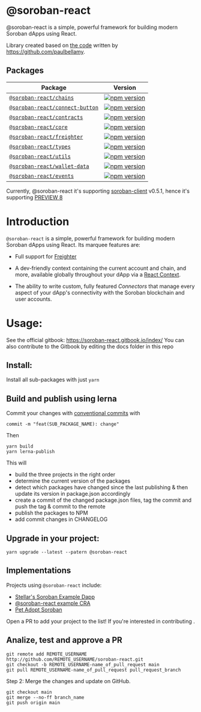 # @soroban-react

@soroban-react is a simple, powerful framework for building modern Soroban dApps using React.

Library created based on [the code](https://github.com/stellar/soroban-example-dapp/tree/cb63b93b0eb79a797cd497942816379f7a3792ef/wallet) written by https://github.com/paulbellamy.


## Packages

|Package|Version|
|--|--|
|[`@soroban-react/chains`](packages/chains)                | [![npm version](https://img.shields.io/npm/v/@soroban-react/chains/latest.svg)](https://www.npmjs.com/package/@soroban-react/chains/v/latest)|
|[`@soroban-react/connect-button`](packages/connect-button)                | [![npm version](https://img.shields.io/npm/v/@soroban-react/connect-button/latest.svg)](https://www.npmjs.com/package/@soroban-react/connect-button/v/latest)|
|[`@soroban-react/contracts`](packages/contracts)                | [![npm version](https://img.shields.io/npm/v/@soroban-react/contracts/latest.svg)](https://www.npmjs.com/package/@soroban-react/contracts/v/latest)|
|[`@soroban-react/core`](packages/core)                | [![npm version](https://img.shields.io/npm/v/@soroban-react/core/latest.svg)](https://www.npmjs.com/package/@soroban-react/core/v/latest)|
|[`@soroban-react/freighter`](packages/core)                     | [![npm version](https://img.shields.io/npm/v/@soroban-react/freighter/latest.svg)](https://www.npmjs.com/package/@soroban-react/freighter/v/latest)|
|[`@soroban-react/types`](packages/types)                     | [![npm version](https://img.shields.io/npm/v/@soroban-react/types/latest.svg)](https://www.npmjs.com/package/@soroban-react/types/v/latest)|
|[`@soroban-react/utils`](packages/utils)                     | [![npm version](https://img.shields.io/npm/v/@soroban-react/utils/latest.svg)](https://www.npmjs.com/package/@soroban-react/utils/v/latest)|
|[`@soroban-react/wallet-data`](packages/wallet-data)                | [![npm version](https://img.shields.io/npm/v/@soroban-react/wallet-data/latest.svg)](https://www.npmjs.com/package/@soroban-react/wallet-data/v/latest)|
|[`@soroban-react/events`](packages/events)                | [![npm version](https://img.shields.io/npm/v/@soroban-react/events/latest.svg)](https://www.npmjs.com/package/@soroban-react/events/v/latest)|

Currently, @soroban-react it's supporting [soroban-client](https://www.npmjs.com/package/soroban-client) v0.5.1, hence it's supporting [PREVIEW 8](https://soroban.stellar.org/docs/reference/releases)

# Introduction

`@soroban-react` is a simple, powerful framework for building modern Soroban dApps using React. Its marquee features are:

- Full support for [Freighter](https://github.com/stellar/freighter)

- A dev-friendly context containing the current account and chain, and more, available globally throughout your dApp via a [React Context](https://reactjs.org/docs/context.html).

- The ability to write custom, fully featured _Connectors_ that manage every aspect of your dApp's connectivity with the Soroban blockchain and user accounts.

# Usage:

See the official gitbook: https://soroban-react.gitbook.io/index/
You can also contribute to the Gitbook by editing the docs folder in this repo
## Install:
Install all sub-packages with just `yarn`
## Build and publish using lerna
Commit your changes with [conventional commits](https://www.conventionalcommits.org/en/v1.0.0/) with 
```
commit -m "feat(SUB_PACKAGE_NAME): change"
```
Then
```
yarn build
yarn lerna-publish
```
This will
- build the three projects in the right order
- determine the current version of the packages
- detect which packages have changed since the last publishing & then update its version in package.json accordingly
- create a commit of the changed package.json files, tag the commit and push the tag & commit to the remote
- publish the packages to NPM
- add commit changes in CHANGELOG

## Upgrade in your project:
```
yarn upgrade --latest --patern @soroban-react
```

## Implementations

Projects using `@soroban-react` include:

- [Stellar's Soroban Example Dapp](https://github.com/stellar/soroban-example-dapp)
- [@soroban-react example CRA](https://github.com/esteblock/soroban-react-example-cra)
- [Pet Adopt Soroban](https://github.com/esteblock/pet-adopt-soroban)

Open a PR to add your project to the list! If you're interested in contributing
.

## Analize, test and approve a PR
```
git remote add REMOTE_USERNAME http://github.com/REMOTE_USERNAME/soroban-react.git
git checkout -b REMOTE_USERNAME-name_of_pull_request main
git pull REMOTE_USERNAME-name_of_pull_request pull_request_branch

```

Step 2: Merge the changes and update on GitHub.

```
git checkout main
git merge --no-ff branch_name
git push origin main
```